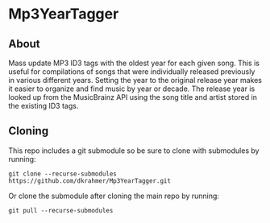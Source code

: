 # Mp3YearTagger

## About
Mass update MP3 ID3 tags with the oldest year for each given song.
This is useful for compilations of songs that were individually released previously in various different years.
Setting the year to the original release year makes it easier to organize and find music by year or decade.
The release year is looked up from the MusicBrainz API using the song title and artist stored in the existing ID3 tags.

## Cloning
This repo includes a git submodule so be sure to clone with submodules by running:

 `git clone --recurse-submodules https://github.com/dkrahmer/Mp3YearTagger.git`

Or clone the submodule after cloning the main repo by running:

`git pull --recurse-submodules`
